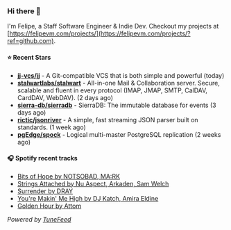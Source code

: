 ### Hi there 👋

I'm Felipe, a Staff Software Engineer & Indie Dev. Checkout my projects at [https://felipevm.com/projects/](https://felipevm.com/projects/?ref=github.com).

#### ⭐ Recent Stars
- **[jj-vcs/jj](https://github.com/jj-vcs/jj)** - A Git-compatible VCS that is both simple and powerful (today)
- **[stalwartlabs/stalwart](https://github.com/stalwartlabs/stalwart)** - All-in-one Mail &amp; Collaboration server. Secure, scalable and fluent in every protocol (IMAP, JMAP, SMTP, CalDAV, CardDAV, WebDAV). (2 days ago)
- **[sierra-db/sierradb](https://github.com/sierra-db/sierradb)** - SierraDB: The immutable database for events (3 days ago)
- **[rictic/jsonriver](https://github.com/rictic/jsonriver)** - A simple, fast streaming JSON parser built on standards. (1 week ago)
- **[pgEdge/spock](https://github.com/pgEdge/spock)** - Logical multi-master PostgreSQL replication (2 weeks ago)

#### 🎧 Spotify recent tracks
- [Bits of Hope by NOTSOBAD, MA:RK](https://open.spotify.com/track/2fNGtLKkyg64a7cr5UkAiu)
- [Strings Attached by Nu Aspect, Arkaden, Sam Welch](https://open.spotify.com/track/2Yp20FZndUt36hb0NJHZI8)
- [Surrender by DRAY](https://open.spotify.com/track/3KXXozoDcc8mRrFUIQIoC6)
- [You&#39;re Makin&#39; Me High by DJ Katch, Amira Eldine](https://open.spotify.com/track/5iP6VWh8goBkJcXBMQSejA)
- [Golden Hour by Attom](https://open.spotify.com/track/4NMD0T32YAIG1pKlnGW8FM)

_Powered by [TuneFeed](https://tunefeed.app?ref=github.com)_
